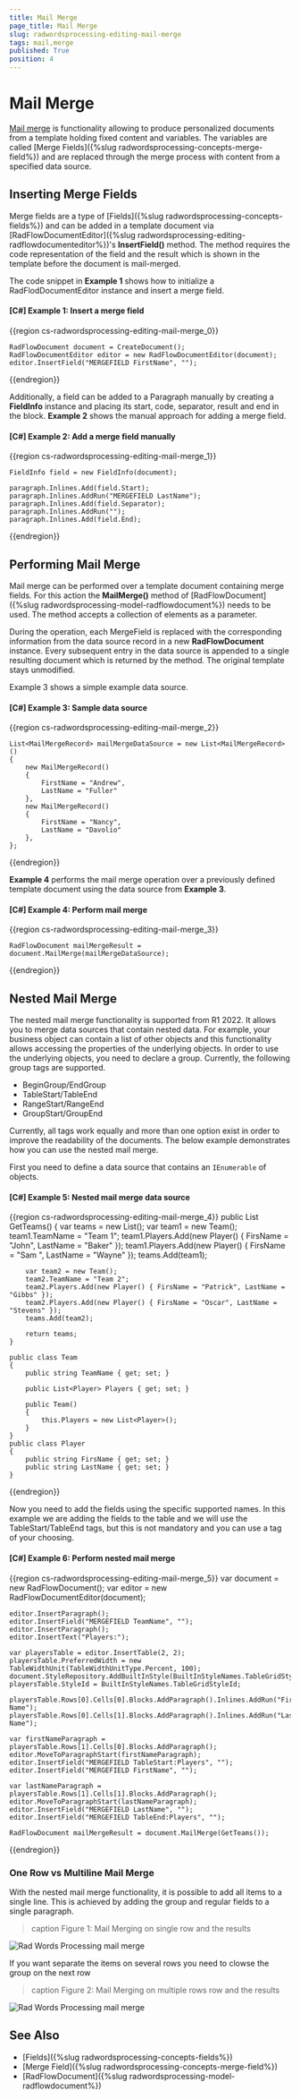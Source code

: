 ```yaml
---
title: Mail Merge
page_title: Mail Merge
slug: radwordsprocessing-editing-mail-merge
tags: mail,merge
published: True
position: 4
---
```


# Mail Merge



[Mail merge](http://en.wikipedia.org/wiki/Mail_merge) is functionality allowing to produce personalized documents from a template holding fixed content and variables. The variables are called [Merge Fields]({%slug radwordsprocessing-concepts-merge-field%}) and are replaced through the merge process with content from a specified data source.
      

## Inserting Merge Fields

Merge fields are a type of [Fields]({%slug radwordsprocessing-concepts-fields%}) and can be added in a template document via [RadFlowDocumentEditor]({%slug radwordsprocessing-editing-radflowdocumenteditor%})'s __InsertField()__ method. The method requires the code representation of the field and the result which is shown in the template before the document is mail-merged.
        

The code snippet in __Example 1__ shows how to initialize a RadFlodDocumentEditor instance and insert a merge field.
        

#### __[C#] Example 1: Insert a merge field__

{{region cs-radwordsprocessing-editing-mail-merge_0}}
	            
	RadFlowDocument document = CreateDocument();
	RadFlowDocumentEditor editor = new RadFlowDocumentEditor(document);
	editor.InsertField("MERGEFIELD FirstName", "");
{{endregion}}



Additionally, a field can be added to a Paragraph manually by creating a __FieldInfo__ instance and placing its start, code, separator, result and end in the block. __Example 2__ shows the manual approach for adding a merge field.
        

#### __[C#] Example 2: Add a merge field manually__

{{region cs-radwordsprocessing-editing-mail-merge_1}}
	            
	FieldInfo field = new FieldInfo(document);
	            
	paragraph.Inlines.Add(field.Start);
	paragraph.Inlines.AddRun("MERGEFIELD LastName");
	paragraph.Inlines.Add(field.Separator);
	paragraph.Inlines.AddRun("");
	paragraph.Inlines.Add(field.End);
{{endregion}}



## Performing Mail Merge

Mail merge can be performed over a template document containing merge fields. For this action the __MailMerge()__ method of [RadFlowDocument]({%slug radwordsprocessing-model-radflowdocument%}) needs to be used. The method accepts a collection of elements as a parameter.
        

During the operation, each MergeField is replaced with the corresponding information from the data source record in a new __RadFlowDocument__ instance. Every subsequent entry in the data source is appended to a single resulting document which is returned by the method. The original template stays unmodified.
        

Example 3 shows a simple example data source.
        

#### __[C#] Example 3: Sample data source__

{{region cs-radwordsprocessing-editing-mail-merge_2}}
	        
	List<MailMergeRecord> mailMergeDataSource = new List<MailMergeRecord>()
	{
	    new MailMergeRecord()
	    {
	        FirstName = "Andrew",
	        LastName = "Fuller"
	    },
	    new MailMergeRecord()
	    {
	        FirstName = "Nancy",
	        LastName = "Davolio"
	    },
	};
{{endregion}}



__Example 4__ performs the mail merge operation over a previously defined template document using the data source from __Example 3__.
        

#### __[C#] Example 4: Perform mail merge__

{{region cs-radwordsprocessing-editing-mail-merge_3}}
	    
	RadFlowDocument mailMergeResult = document.MailMerge(mailMergeDataSource);
{{endregion}}

## Nested Mail Merge

The nested mail merge functionality is supported from R1 2022. It allows you to merge data sources that contain nested data. For example, your business object can contain a list of other objects and this functionality allows accessing the properties of the underlying objects. In order to use the underlying objects, you need to  declare a group. Currently, the following group tags are supported. 

* BeginGroup/EndGroup 
* TableStart/TableEnd
* RangeStart/RangeEnd
* GroupStart/GroupEnd


Currently, all tags work equally and more than one option exist in order to improve the readability of the documents. The below example demonstrates how you can use the nested mail merge. 

First you need to define a data source that contains an `IEnumerable` of objects.

#### __[C#] Example 5: Nested mail merge data source__

{{region cs-radwordsprocessing-editing-mail-merge_4}}
    public List<Team> GetTeams()
    {
        var teams = new List<Team>();
        var team1 = new Team();
        team1.TeamName = "Team 1";
        team1.Players.Add(new Player() { FirsName = "John", LastName = "Baker" });
        team1.Players.Add(new Player() { FirsName = "Sam ", LastName = "Wayne" });
        teams.Add(team1);

        var team2 = new Team();
        team2.TeamName = "Team 2";
        team2.Players.Add(new Player() { FirsName = "Patrick", LastName = "Gibbs" });
        team2.Players.Add(new Player() { FirsName = "Oscar", LastName = "Stevens" });
        teams.Add(team2);
    
        return teams;
    }
    
    public class Team
    {
        public string TeamName { get; set; }
    
        public List<Player> Players { get; set; }
    
        public Team()
        {
            this.Players = new List<Player>();
        }
    }
    public class Player
    {
        public string FirsName { get; set; }
        public string LastName { get; set; }
    }

{{endregion}}

Now you need to add the fields using the specific supported names. In this example we are adding the fields to the table and we will use the TableStart/TableEnd tags, but this is not mandatory and you can use a tag of your choosing.

#### __[C#] Example 6: Perform nested mail merge__

{{region cs-radwordsprocessing-editing-mail-merge_5}}
    var document = new RadFlowDocument();
	var editor = new RadFlowDocumentEditor(document);

    editor.InsertParagraph();
    editor.InsertField("MERGEFIELD TeamName", "");
    editor.InsertParagraph();
    editor.InsertText("Players:"); 
    
    var playersTable = editor.InsertTable(2, 2);
    playersTable.PreferredWidth = new TableWidthUnit(TableWidthUnitType.Percent, 100);
    document.StyleRepository.AddBuiltInStyle(BuiltInStyleNames.TableGridStyleId);
    playersTable.StyleId = BuiltInStyleNames.TableGridStyleId;
    
    playersTable.Rows[0].Cells[0].Blocks.AddParagraph().Inlines.AddRun("First Name");
    playersTable.Rows[0].Cells[1].Blocks.AddParagraph().Inlines.AddRun("Last Name");
    
    var firstNameParagraph = playersTable.Rows[1].Cells[0].Blocks.AddParagraph();
    editor.MoveToParagraphStart(firstNameParagraph);
    editor.InsertField("MERGEFIELD TableStart:Players", "");
    editor.InsertField("MERGEFIELD FirstName", "");
    
    var lastNameParagraph = playersTable.Rows[1].Cells[1].Blocks.AddParagraph();
    editor.MoveToParagraphStart(lastNameParagraph);
    editor.InsertField("MERGEFIELD LastName", "");
    editor.InsertField("MERGEFIELD TableEnd:Players", "");
    
    RadFlowDocument mailMergeResult = document.MailMerge(GetTeams());

{{endregion}}

### One Row vs Multiline Mail Merge

With the nested mail merge functionality, it is possible to add all items to a single line. This is achieved by adding the group and regular fields to a single paragraph.

>caption Figure 1: Mail Merging on single row and the results

![Rad Words Processing mail merge](images/RadWordsProcessing_MailMerge_01.png)

If you want separate the items on several rows you need to clowse the group on the next row

>caption Figure 2: Mail Merging on multiple rows row and the results

![Rad Words Processing mail merge](images/RadWordsProcessing_MailMerge_02.png)



## See Also

 * [Fields]({%slug radwordsprocessing-concepts-fields%})
 * [Merge Field]({%slug radwordsprocessing-concepts-merge-field%})
 * [RadFlowDocument]({%slug radwordsprocessing-model-radflowdocument%})
